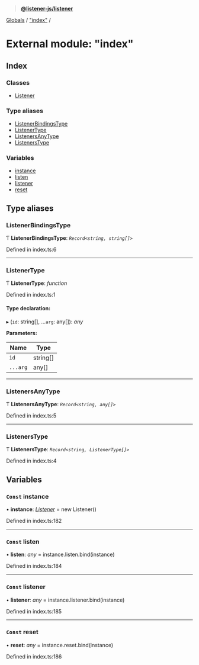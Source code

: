 > **[@listener-js/listener](../README.md)**

[Globals](../globals.md) / ["index"](_index_.md) /

# External module: "index"

## Index

### Classes

* [Listener](../classes/_index_.listener.md)

### Type aliases

* [ListenerBindingsType](_index_.md#listenerbindingstype)
* [ListenerType](_index_.md#listenertype)
* [ListenersAnyType](_index_.md#listenersanytype)
* [ListenersType](_index_.md#listenerstype)

### Variables

* [instance](_index_.md#const-instance)
* [listen](_index_.md#const-listen)
* [listener](_index_.md#const-listener)
* [reset](_index_.md#const-reset)

## Type aliases

###  ListenerBindingsType

Ƭ **ListenerBindingsType**: *`Record<string, string[]>`*

Defined in index.ts:6

___

###  ListenerType

Ƭ **ListenerType**: *function*

Defined in index.ts:1

#### Type declaration:

▸ (`id`: string[], ...`arg`: any[]): *any*

**Parameters:**

Name | Type |
------ | ------ |
`id` | string[] |
`...arg` | any[] |

___

###  ListenersAnyType

Ƭ **ListenersAnyType**: *`Record<string, any[]>`*

Defined in index.ts:5

___

###  ListenersType

Ƭ **ListenersType**: *`Record<string, ListenerType[]>`*

Defined in index.ts:4

## Variables

### `Const` instance

• **instance**: *[Listener](../classes/_index_.listener.md)* =  new Listener()

Defined in index.ts:182

___

### `Const` listen

• **listen**: *any* =  instance.listen.bind(instance)

Defined in index.ts:184

___

### `Const` listener

• **listener**: *any* =  instance.listener.bind(instance)

Defined in index.ts:185

___

### `Const` reset

• **reset**: *any* =  instance.reset.bind(instance)

Defined in index.ts:186